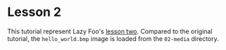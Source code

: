 # Lesson 2

This tutorial represent Lazy Foo's [lesson two](https://lazyfoo.net/tutorials/SDL/02_getting_an_image_on_the_screen/index.php). Compared to the original tutorial, the `hello_world.bmp` image is loaded from the `02-media` directory.

